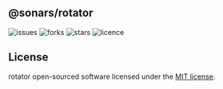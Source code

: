 ## @sonars/rotator

![issues](https://img.shields.io/github/issues/sonars/rotator-jquery.svg)
![forks](	https://img.shields.io/github/forks/sonars/rotator-jquery.svg)
![stars](https://img.shields.io/github/stars/sonars/rotator-jquery.svg)
![licence](https://img.shields.io/github/license/sonars/rotator-jquery.svg)

## License

rotator open-sourced software licensed under the [MIT license](http://opensource.org/licenses/MIT).